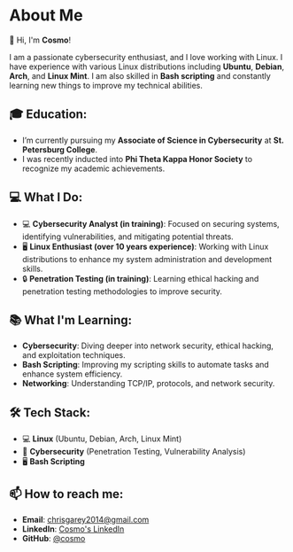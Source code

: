 # About Me

👋 Hi, I'm **Cosmo**!

I am a passionate cybersecurity enthusiast, and I love working with Linux. I have experience with various Linux distributions including **Ubuntu**, **Debian**, **Arch**, and **Linux Mint**. I am also skilled in **Bash scripting** and constantly learning new things to improve my technical abilities.

## 🎓 Education:
- I’m currently pursuing my **Associate of Science in Cybersecurity** at **St. Petersburg College**.
- I was recently inducted into **Phi Theta Kappa Honor Society** to recognize my academic achievements.

## 💻 What I Do:
- 💻 **Cybersecurity Analyst (in training)**: Focused on securing systems, identifying vulnerabilities, and mitigating potential threats.
- 🖥️ **Linux Enthusiast (over 10 years experience)**: Working with Linux distributions to enhance my system administration and development skills.
- 🔒 **Penetration Testing (in training)**: Learning ethical hacking and penetration testing methodologies to improve security.

## 📚 What I'm Learning:
- **Cybersecurity**: Diving deeper into network security, ethical hacking, and exploitation techniques.
- **Bash Scripting**: Improving my scripting skills to automate tasks and enhance system efficiency.
- **Networking**: Understanding TCP/IP, protocols, and network security.

## 🛠️ Tech Stack:
- 💻 **Linux** (Ubuntu, Debian, Arch, Linux Mint)
- 🔐 **Cybersecurity** (Penetration Testing, Vulnerability Analysis)
- 🖥️ **Bash Scripting**

## 📫 How to reach me:
- **Email**: [chrisgarey2014@gmail.com](mailto:chrisgarey2014@example.com)
- **LinkedIn**: [Cosmo's LinkedIn](https://www.linkedin.com/in/chris-garey/)
- **GitHub**: [@cosmo](https://github.com/cgarey2014)

